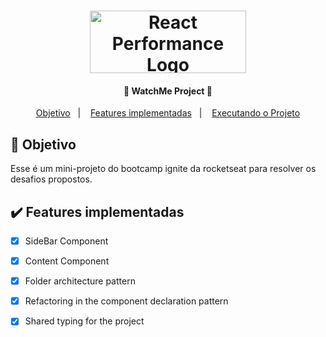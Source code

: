 <h1 align="center">
    <img alt="React Performance Logo" width="250" height="100" src="https://user-images.githubusercontent.com/58401291/153502185-3beec111-1c71-45c1-aaf2-a342ce154838.png" />
    <br>
</h1>


<h4 align="center">
 🚀 WatchMe Project 🚀
</h4>


<p align="center">
   <a href="#dart-objetivo">Objetivo</a>&nbsp;&nbsp;&nbsp;|&nbsp;&nbsp;&nbsp;
  <a href="#heavy_check_mark-features-implementadas">Features implementadas</a>&nbsp;&nbsp;&nbsp;|&nbsp;&nbsp;&nbsp;
  <a href="#rocket-executando-o-projeto">Executando o Projeto</a>
</p>


## :dart: Objetivo

<p>
   Esse é um mini-projeto do bootcamp ignite da rocketseat para resolver os desafios propostos.
</p>


## :heavy_check_mark: Features implementadas

-   [x] SideBar Component
-   [x] Content Component
-   [x] Folder architecture pattern
-   [x] Refactoring in the component declaration pattern
-   [x] Shared typing for the project

